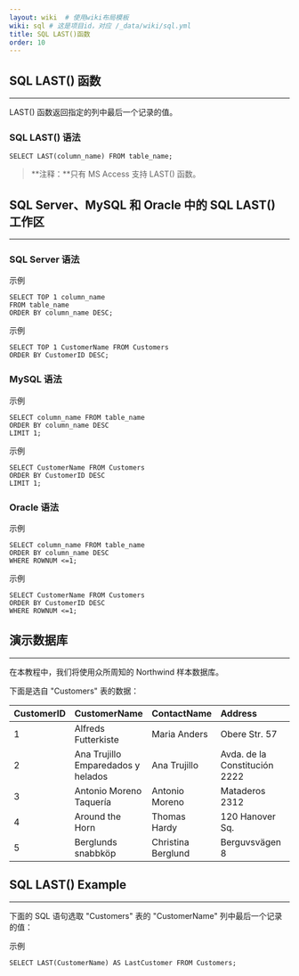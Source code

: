 ```yaml
---
layout: wiki  # 使用wiki布局模板
wiki: sql # 这是项目id，对应 /_data/wiki/sql.yml
title: SQL LAST()函数
order: 10
---
```


## SQL LAST() 函数

------

LAST() 函数返回指定的列中最后一个记录的值。

### SQL LAST() 语法

```
SELECT LAST(column_name) FROM table_name;
```

> **注释：**只有 MS Access 支持 LAST() 函数。

## SQL Server、MySQL 和 Oracle 中的 SQL LAST() 工作区

------

### SQL Server 语法

示例

```
SELECT TOP 1 column_name
FROM table_name
ORDER BY column_name DESC;
```

示例

```
SELECT TOP 1 CustomerName FROM Customers               
ORDER BY CustomerID DESC;
```

### MySQL 语法

示例

```
SELECT column_name FROM table_name                
ORDER BY column_name DESC                
LIMIT 1;
```

示例

```
SELECT CustomerName FROM Customers                
ORDER BY CustomerID DESC                
LIMIT 1;
```

### Oracle 语法

示例

```
SELECT column_name FROM table_name               
ORDER BY column_name DESC                
WHERE ROWNUM <=1;
```

示例

```
SELECT CustomerName FROM Customers                
ORDER BY CustomerID DESC                
WHERE ROWNUM <=1;
```

## 演示数据库

------

在本教程中，我们将使用众所周知的 Northwind 样本数据库。

下面是选自 "Customers" 表的数据：

| CustomerID | CustomerName                       | ContactName        | Address                       | City        | PostalCode | Country |
| :--------- | :--------------------------------- | :----------------- | :---------------------------- | :---------- | :--------- | :------ |
| 1          | Alfreds Futterkiste                | Maria Anders       | Obere Str. 57                 | Berlin      | 12209      | Germany |
| 2          | Ana Trujillo Emparedados y helados | Ana Trujillo       | Avda. de la Constitución 2222 | México D.F. | 05021      | Mexico  |
| 3          | Antonio Moreno Taquería            | Antonio Moreno     | Mataderos 2312                | México D.F. | 05023      | Mexico  |
| 4          | Around the Horn                    | Thomas Hardy       | 120 Hanover Sq.               | London      | WA1 1DP    | UK      |
| 5          | Berglunds snabbköp                 | Christina Berglund | Berguvsvägen 8                | Luleå       | S-958 22   | Sweden  |

## SQL LAST() Example

------

下面的 SQL 语句选取 "Customers" 表的 "CustomerName" 列中最后一个记录的值：

示例

```
SELECT LAST(CustomerName) AS LastCustomer FROM Customers;
```

